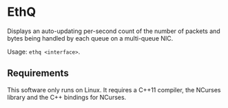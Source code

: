 EthQ
====

Displays an auto-updating per-second count of the number of packets
and bytes being handled by each queue on a multi-queue NIC.

Usage: `ethq <interface>`.

Requirements
------------

This software only runs on Linux.  It requires a C++11 compiler, the
NCurses library and the C++ bindings for NCurses.
